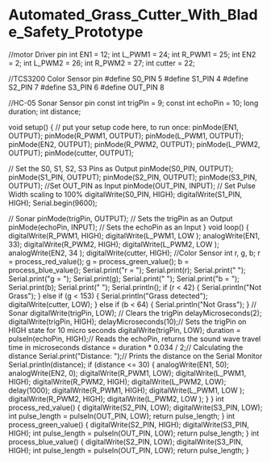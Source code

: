 # Automated_Grass_Cutter_With_Blade_Safety_Prototype
//motor Driver pin
int EN1 = 12;
int L_PWM1 = 24;
int R_PWM1 = 25;
int EN2 = 2;
int L_PWM2 = 26;
int R_PWM2 = 27;
int cutter = 22;

//TCS3200 Color Sensor pin
#define S0_PIN 5
#define S1_PIN 4
#define S2_PIN 7
#define S3_PIN 6
#define OUT_PIN  8

//HC-05 Sonar Sensor pin
const int trigPin = 9;
const int echoPin = 10;
long duration;
int distance;

void setup()
{
  // put your setup code here, to run once:
  pinMode(EN1, OUTPUT);
  pinMode(R_PWM1, OUTPUT);
  pinMode(L_PWM1, OUTPUT);
  pinMode(EN2, OUTPUT);
  pinMode(R_PWM2, OUTPUT);
  pinMode(L_PWM2, OUTPUT);
  pinMode(cutter, OUTPUT);

  // Set the S0, S1, S2, S3 Pins as Output
  pinMode(S0_PIN, OUTPUT);
  pinMode(S1_PIN, OUTPUT);
  pinMode(S2_PIN, OUTPUT);
  pinMode(S3_PIN, OUTPUT);
  //Set OUT_PIN as Input
  pinMode(OUT_PIN, INPUT);
  // Set Pulse Width scaling to 100%
  digitalWrite(S0_PIN, HIGH);
  digitalWrite(S1_PIN, HIGH);
  Serial.begin(9600);

  // Sonar
  pinMode(trigPin, OUTPUT); // Sets the trigPin as an Output
  pinMode(echoPin, INPUT); // Sets the echoPin as an Input
}
void loop()
{
  digitalWrite(R_PWM1, HIGH);
  digitalWrite(L_PWM1, LOW );
  analogWrite(EN1, 33);
  digitalWrite(R_PWM2, HIGH);
  digitalWrite(L_PWM2, LOW );
  analogWrite(EN2, 34 );
  digitalWrite(cutter, HIGH);
//Color Sensor
  int r, g, b;
  r = process_red_value();
  g = process_green_value();
  b = process_blue_value();
  Serial.print("r = ");
  Serial.print(r);
  Serial.print(" ");
  Serial.print("g = ");
  Serial.print(g);
  Serial.print(" ");
  Serial.print("b = ");
  Serial.print(b);
  Serial.print(" ");
  Serial.println();
  if (r < 42)
  {
    Serial.println("Not Grass");
  }
  else if (g < 153)
  {
    Serial.println("Grass detected");
    digitalWrite(cutter, LOW);
  }
  else if (b < 64)
  {
    Serial.println("Not Grass");
  }
 // Sonar
  digitalWrite(trigPin, LOW); // Clears the trigPin
  delayMicroseconds(2);
  digitalWrite(trigPin, HIGH);
  delayMicroseconds(10);// Sets the trigPin on HIGH state for 10 micro seconds
  digitalWrite(trigPin, LOW);
  duration = pulseIn(echoPin, HIGH);// Reads the echoPin, returns the sound wave travel time in microseconds
  distance = duration * 0.034 / 2;// Calculating the distance
  Serial.print("Distance: ");// Prints the distance on the Serial Monitor
  Serial.println(distance);
  if (distance <= 30)
  {
    analogWrite(EN1, 50);
    analogWrite(EN2, 0);
    digitalWrite(R_PWM1, LOW);
    digitalWrite(L_PWM1, HIGH);
    digitalWrite(R_PWM2, HIGH);
    digitalWrite(L_PWM2, LOW);
    delay(1000);
    digitalWrite(R_PWM1, HIGH);
    digitalWrite(L_PWM1, LOW );
    digitalWrite(R_PWM2, HIGH);
    digitalWrite(L_PWM2, LOW );
  }
}
int process_red_value()
{
  digitalWrite(S2_PIN, LOW);
  digitalWrite(S3_PIN, LOW);
  int pulse_length = pulseIn(OUT_PIN, LOW);
  return pulse_length;
}
int process_green_value()
{
  digitalWrite(S2_PIN, HIGH);
  digitalWrite(S3_PIN, HIGH);
  int pulse_length = pulseIn(OUT_PIN, LOW);
  return pulse_length;
}
int process_blue_value()
{
  digitalWrite(S2_PIN, LOW);
  digitalWrite(S3_PIN, HIGH);
  int pulse_length = pulseIn(OUT_PIN, LOW);
  return pulse_length;
}

